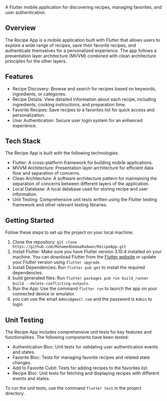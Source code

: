 A Flutter mobile application for discovering recipes, managing favorites, and user authentication.

## Overview

The Recipe App is a mobile application built with Flutter that allows users to explore a wide range of recipes, save their favorite recipes, and authenticate themselves for a personalized experience. The app follows a presentation layer architecture (MVVM) combined with clean architecture principles for the other layers.

## Features

- Recipe Discovery: Browse and search for recipes based on keywords, ingredients, or categories.
- Recipe Details: View detailed information about each recipe, including ingredients, cooking instructions, and preparation time.
- Favorite Recipes: Save recipes to a favorites list for quick access and personalization.
- User Authentication: Secure user login system for an enhanced experience.

## Tech Stack

The Recipe App is built with the following technologies:

- Flutter: A cross-platform framework for building mobile applications.
- MVVM Architecture: Presentation layer architecture for efficient data flow and separation of concerns.
- Clean Architecture: A software architecture pattern for maintaining the separation of concerns between different layers of the application.
- Local Database:  A local database used for storing recipe and user information.
- Unit Testing: Comprehensive unit tests written using the Flutter testing framework and other relevant testing libraries.

## Getting Started

Follow these steps to set up the project on your local machine:

1. Clone the repository: `git clone https://github.com/MohamedGomaaRadwan/RecipeApp.git`
2. Install Flutter: Make sure you have Flutter version 3.10.4 installed on your machine. You can download Flutter from the [Flutter website](https://flutter.dev) or update your Flutter version using `flutter upgrade`.
3. Install Dependencies: Run `flutter pub get` to install the required dependencies.
3. build generated files: Run `flutter packages pub run build_runner build --delete-conflicting-outputs`.
4. Run the App: Use the command `flutter run` to launch the app on your connected device or emulator.
5. you can use the email `Admin@gmail.com` and the password is `Admin` to login

## Unit Testing

The Recipe App includes comprehensive unit tests for key features and functionalities. The following components have been tested:

- Authentication Bloc: Unit tests for validating user authentication events and states.
- Favorite Bloc: Tests for managing favorite recipes and related state changes.
- Add to Favorite Cubit: Tests for adding recipes to the favorites list.
- Recipe Bloc: Unit tests for fetching and displaying recipes with different events and states.

To run the unit tests, use the command `flutter test` in the project directory.

